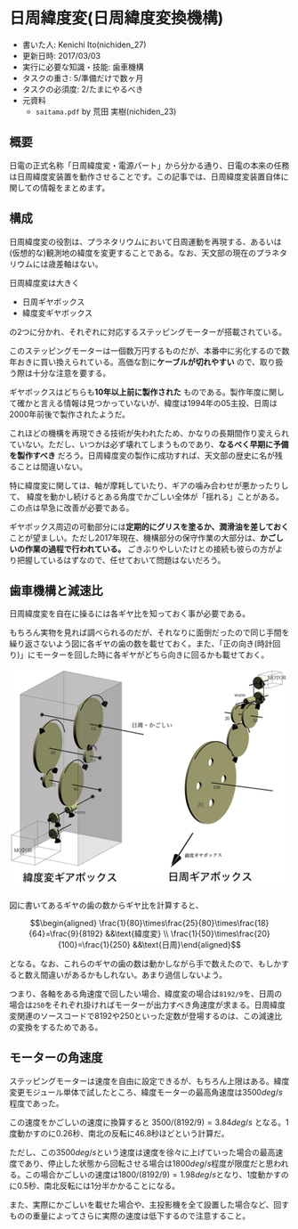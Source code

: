 # 日周緯度変(日周緯度変換機構)
-   書いた人: Kenichi Ito(nichiden\_27)
-   更新日時: 2017/03/03
-   実行に必要な知識・技能: 歯車機構
-   タスクの重さ: 5/準備だけで数ヶ月
-   タスクの必須度: 2/たまにやるべき
-   元資料
    -   `saitama.pdf` by 荒田 実樹(nichiden\_23)

## 概要
日電の正式名称「日周緯度変・電源パート」から分かる通り、日電の本来の任務は日周緯度変装置を動作させることです。この記事では、日周緯度変装置自体に関しての情報をまとめます。

## 構成
日周緯度変の役割は、プラネタリウムにおいて日周運動を再現する、あるいは(仮想的な)観測地の緯度を変更することである。なお、天文部の現在のプラネタリウムには歳差軸はない。

日周緯度変は大きく

-   日周ギヤボックス
-   緯度変ギヤボックス

の2つに分かれ、それぞれに対応するステッピングモーターが搭載されている。

このステッピングモーターは一個数万円するものだが、本番中に劣化するので数年おきに買い換えられている。高価な割に**ケーブルが切れやすい**
ので、取り扱う際は十分な注意を要する。

ギヤボックスはどちらも**10年以上前に製作された**
ものである。製作年度に関して確かと言える情報は見つかっていないが、緯度は1994年の05主投、日周は2000年前後で製作されたようだ。

これほどの機構を再現できる技術が失われたため、かなりの長期間作り変えられていない。ただし、いつかは必ず壊れてしまうものであり、**なるべく早期に予備を製作すべき**
だろう。日周緯度変の製作に成功すれば、天文部の歴史に名が残ることは間違いない。

特に緯度変に関しては、軸が摩耗していたり、ギアの噛み合わせが悪かったりして、
緯度を動かし続けるとある角度でかごしい全体が「揺れる」ことがある。この点は早急に改善が必要である。

ギヤボックス周辺の可動部分には**定期的にグリスを塗るか、潤滑油を差しておく**
ことが望ましい。ただし2017年現在、機構部分の保守作業の大部分は、**かごしいの作業の過程で行われている。**
ごきぶりやしいたけとの接続も彼らの方がより把握しているはずなので、任せておいて問題はないだろう。

## 歯車機構と減速比
日周緯度変を自在に操るには各ギヤ比を知っておく事が必要である。

もちろん実物を見れば調べられるのだが、それなりに面倒だったので同じ手間を繰り返さないよう図に各ギヤの歯の数を載せておく。また、「正の向き(時計回り)」にモーターを回した時に各ギヤがどちら向きに回るかも載せておく。

![日周緯度変のギヤ構成](_media/nissyuuidohen_gear.png)

図に書いてあるギヤの歯の数からギヤ比を計算すると、

```math
\begin{aligned}
\frac{1}{80}\times\frac{25}{80}\times\frac{18}{64}=\frac{9}{8192}
&&\text{緯度変} \\
\frac{1}{50}\times\frac{20}{100}=\frac{1}{250}
&&\text{日周}\end{aligned}
```

となる。なお、これらのギヤの歯の数は動かしながら手で数えたので、もしかすると数え間違いがあるかもしれない。あまり過信しないよう。

つまり、各軸をある角速度で回したい場合、緯度変の場合は`8192/9`を、日周の場合は`250`をそれぞれ掛ければモーターが出力すべき角速度が求まる。日周緯度変関連のソースコードで8192や250といった定数が登場するのは、この減速比の変換をするためである。

## モーターの角速度

ステッピングモーターは速度を自由に設定できるが、もちろん上限はある。緯度変更モジュール単体で試したところ、緯度モーターの最高角速度は$3500 deg/s$程度であった。

この速度をかごしいの速度に換算すると $3500/(8192/9)=3.84 deg/s$
となる。1度動かすのに0.26秒、南北の反転に46.8秒ほどという計算だ。

ただし、この$3500 deg/s$という速度は速度を徐々に上げていった場合の最高速度であり、停止した状態から回転させる場合は$1800 deg/s$程度が限度だと思われる。この場合かごしいの速度は$1800/(8192/9)=1.98 deg/s$となり、1度動かすのに0.5秒、南北反転には1分半かかることになる。

また、実際にかごしいを載せた場合や、主投影機を全て設置した場合など、回すものの重量によってさらに実際の速度は低下するので注意すること。
